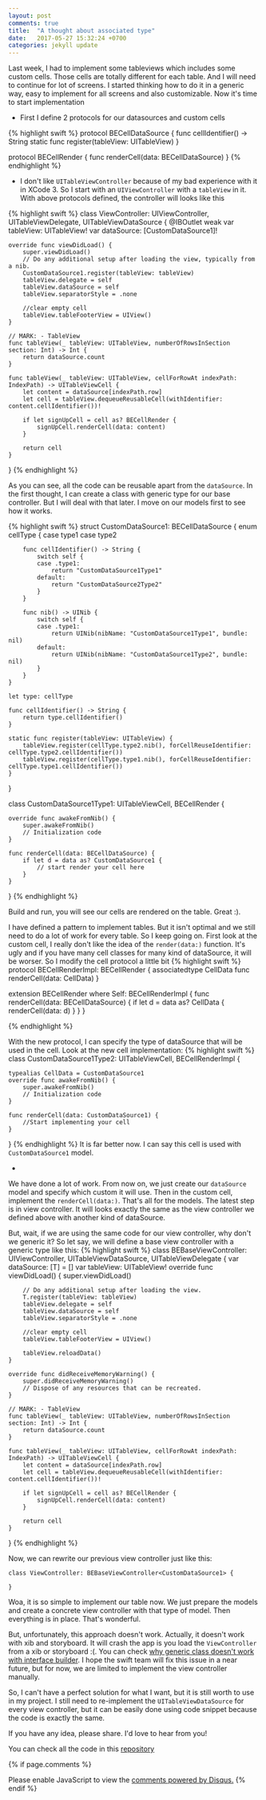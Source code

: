 ```yaml
---
layout: post
comments: true
title:  "A thought about associated type"
date:   2017-05-27 15:32:24 +0700
categories: jekyll update
---
```

Last week, I had to implement some tableviews which includes some custom cells. Those cells are totally different for each table. And I will need to continue for lot of screens. I started thinking how to do it in a generic way, easy to implement for all screens and also customizable.
Now it's time to start implementation

* First I define 2 protocols for our datasources and custom cells

{% highlight swift %}
protocol BECellDataSource {
    func cellIdentifier() -> String
    static func register(tableView: UITableView)
}

protocol BECellRender {
    func renderCell(data: BECellDataSource)
}
{% endhighlight %}

* I don't like `UITableViewController` because of my bad experience with it in XCode 3. So I start with an `UIViewController` with a `tableView` in it. With above protocols defined, the controller will looks like this

{% highlight swift %}
class ViewController: UIViewController, UITableViewDelegate, UITableViewDataSource {
@IBOutlet weak var tableView: UITableView!
    var dataSource: [CustomDataSource1]!
    
    override func viewDidLoad() {
        super.viewDidLoad()
        // Do any additional setup after loading the view, typically from a nib.
        CustomDataSource1.register(tableView: tableView)
        tableView.delegate = self
        tableView.dataSource = self
        tableView.separatorStyle = .none
        
        //clear empty cell
        tableView.tableFooterView = UIView()
    }

    // MARK: - TableView
    func tableView(_ tableView: UITableView, numberOfRowsInSection section: Int) -> Int {
        return dataSource.count
    }
    
    func tableView(_ tableView: UITableView, cellForRowAt indexPath: IndexPath) -> UITableViewCell {
        let content = dataSource[indexPath.row]
        let cell = tableView.dequeueReusableCell(withIdentifier: content.cellIdentifier())!
        
        if let signUpCell = cell as? BECellRender {
            signUpCell.renderCell(data: content)
        }
        
        return cell
    }
 }
{% endhighlight %}

As you can see, all the code can be reusable apart from the `dataSource`. In the first thought, I can create a class with generic type for our base controller. But I will deal with that later. I move on our models first to see how it works.

{% highlight swift %}
struct CustomDataSource1: BECellDataSource {
    enum cellType {
        case type1
        case type2
        
        func cellIdentifier() -> String {
            switch self {
            case .type1:
                return "CustomDataSource1Type1"
            default:
                return "CustomDataSource2Type2"
            }
        }
        
        func nib() -> UINib {
            switch self {
            case .type1:
                return UINib(nibName: "CustomDataSource1Type1", bundle: nil)
            default:
                return UINib(nibName: "CustomDataSource1Type2", bundle: nil)
            }
        }
    }
    
    let type: cellType
    
    func cellIdentifier() -> String {
        return type.cellIdentifier()
    }
    
    static func register(tableView: UITableView) {
        tableView.register(cellType.type2.nib(), forCellReuseIdentifier: cellType.type2.cellIdentifier())
        tableView.register(cellType.type1.nib(), forCellReuseIdentifier: cellType.type1.cellIdentifier())
    }
}

class CustomDataSource1Type1: UITableViewCell, BECellRender {

    override func awakeFromNib() {
        super.awakeFromNib()
        // Initialization code
    }
    
    func renderCell(data: BECellDataSource) {
        if let d = data as? CustomDataSource1 {
            // start render your cell here
        }
    }
}
{% endhighlight %}

Build and run, you will see our cells are rendered on the table. Great :).

I have defined a pattern to implement tables. But it isn't optimal and we still need to do a lot of work for every table. So I keep going on.
First look at the custom cell, I really don't like the idea of the `render(data:)` function. It's ugly and if you have many cell classes for many kind of dataSource, it will be worser. So I modify the cell protocol a little bit
{% highlight swift %}
protocol BECellRenderImpl: BECellRender {
    associatedtype CellData
    func renderCell(data: CellData)
}

extension BECellRender where Self: BECellRenderImpl {
    func renderCell(data: BECellDataSource) {
        if let d = data as? CellData {
            renderCell(data: d)
        }
    }
}

{% endhighlight %} 

With the new protocol, I can specify the type of dataSource that will be used in the cell. Look at the new cell implementation: 
{% highlight swift %}
class CustomDataSource1Type2: UITableViewCell, BECellRenderImpl {

    typealias CellData = CustomDataSource1
    override func awakeFromNib() {
        super.awakeFromNib()
        // Initialization code
    }

    func renderCell(data: CustomDataSource1) {
        //Start implementing your cell
    }
}
{% endhighlight %}
It is far better now. I can say this cell is used with `CustomDataSource1` model. 

-

We have done a lot of work. From now on, we just create our `dataSource` model and specify which custom it will use. Then in the custom cell, implement the `renderCell(data:)`. That's all for the models. The latest step is in view controller. It will looks exactly the same as the view controller we defined above with another kind of dataSource. 

But, wait, if we are using the same code for our view controller, why don't we generic it? So let say, we will define a base view controller with a generic type like this:
{% highlight swift %}
	class BEBaseViewController<T : BECellDataSource>: UIViewController, UITableViewDataSource, UITableViewDelegate {
    var dataSource: [T] = []
    var tableView: UITableView!
    override func viewDidLoad() {
        super.viewDidLoad()

        // Do any additional setup after loading the view.
        T.register(tableView: tableView)
        tableView.delegate = self
        tableView.dataSource = self
        tableView.separatorStyle = .none
        
        //clear empty cell
        tableView.tableFooterView = UIView()
        
        tableView.reloadData()
    }

    override func didReceiveMemoryWarning() {
        super.didReceiveMemoryWarning()
        // Dispose of any resources that can be recreated.
    }

    // MARK: - TableView
    func tableView(_ tableView: UITableView, numberOfRowsInSection section: Int) -> Int {
        return dataSource.count
    }
    
    func tableView(_ tableView: UITableView, cellForRowAt indexPath: IndexPath) -> UITableViewCell {
        let content = dataSource[indexPath.row]
        let cell = tableView.dequeueReusableCell(withIdentifier: content.cellIdentifier())!
        
        if let signUpCell = cell as? BECellRender {
            signUpCell.renderCell(data: content)
        }
        
        return cell
    }
}
{% endhighlight %}

Now, we can rewrite our previous view controller just like this:

```
class ViewController: BEBaseViewController<CustomDataSource1> {
    
}
```
Woa, it is so simple to implement our table now. We just prepare the models and create a concrete view controller with that type of model. Then everything is in place. That's wonderful.

But, unfortunately, this approach doesn't work. Actually, it doesn't work with xib and storyboard. It will crash the app is you load the `ViewController` from a xib or storyboard :(. You can check [why generic class doesn't work with interface builder](https://stackoverflow.com/questions/25263882/use-a-generic-class-as-a-custom-view-in-interface-builder). I hope the swift team will fix this issue in a near future, but for now, we are limited to implement the view controller manually.

So, I can't have a perfect solution for what I want, but it is still worth to use in my project. I still need to re-implement the `UITableViewDataSource` for every view controller, but it can be easily done using code snippet because the code is exactly the same.

If you have any idea, please share. I'd love to hear from you!

You can check all the code in this [repository](https://github.com/sahara108/BlogExample-AssociatedType)

{% if page.comments %}
<div id="disqus_thread"></div>
<script>

/**
*  RECOMMENDED CONFIGURATION VARIABLES: EDIT AND UNCOMMENT THE SECTION BELOW TO INSERT DYNAMIC VALUES FROM YOUR PLATFORM OR CMS.
*  LEARN WHY DEFINING THESE VARIABLES IS IMPORTANT: https://disqus.com/admin/universalcode/#configuration-variables*/
/*
var disqus_config = function () {
this.page.url = PAGE_URL;  // Replace PAGE_URL with your page's canonical URL variable
this.page.identifier = PAGE_IDENTIFIER; // Replace PAGE_IDENTIFIER with your page's unique identifier variable
};
*/
(function() { // DON'T EDIT BELOW THIS LINE
var d = document, s = d.createElement('script');
s.src = 'https://cacom-info.disqus.com/embed.js';
s.setAttribute('data-timestamp', +new Date());
(d.head || d.body).appendChild(s);
})();
</script>
<noscript>Please enable JavaScript to view the <a href="https://disqus.com/?ref_noscript">comments powered by Disqus.</a></noscript>
{% endif %}